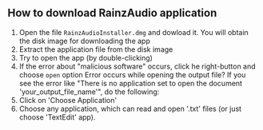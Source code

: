 ## How to download RainzAudio application

1. Open the file `RainzAudioInstaller.dmg` and dowload it. You will obtain the disk image for downloading the app
2. Extract the application file from the disk image
3. Try to open the app (by double-clicking)
4. If the error about "malicious software" occurs, click he right-button and choose `open` option
Error occurs while opening the output file?
If you see the error like "There is no application set to open the document 'your_output_file_name'", do the following:
1. Click on 'Choose Application'
2. Choose any application, which can read and open '.txt' files (or just choose 'TextEdit' app).
